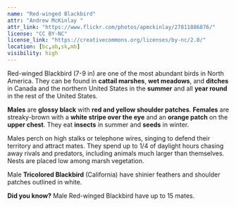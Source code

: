 ```yaml
---
name: "Red-winged Blackbird"
attr: "Andrew McKinlay "
attr_link: "https://www.flickr.com/photos/apmckinlay/27811886876/"
license: "CC BY-NC"
license_link: "https://creativecommons.org/licenses/by-nc/2.0/"
location: [bc,ab,sk,mb]
visibility: high
---
```

Red-winged Blackbird (7-9 in) are one of the most abundant birds in North America. They can be found in **cattail marshes**, **wet meadows**, and **ditches** in Canada and the northern United States in the **summer** and all **year round** in the rest of the United States.

**Males** are **glossy black** with **red and yellow shoulder patches**. **Females** are streaky-brown with a **white stripe over the eye** and an **orange patch** on the **upper chest**. They eat **insects** in summer and **seeds** in winter.

Males perch on high stalks or telephone wires, singing to defend their territory and attract mates. They spend up to 1/4 of daylight hours chasing away rivals and predators, including animals much larger than themselves. Nests are placed low among marsh vegetation.

Male **Tricolored Blackbird** (California) have shinier feathers and shoulder patches outlined in white.

**Did you know?** Male Red-winged Blackbird have up to 15 mates.
